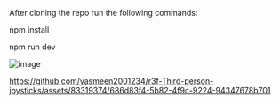 After cloning the repo run the following commands: 

npm install

npm run dev

![image](https://github.com/yasmeen2001234/r3f-Third-person-joysticks/assets/83319374/7381ea04-508e-4a9c-bdb2-a21ab2abbf14)



https://github.com/yasmeen2001234/r3f-Third-person-joysticks/assets/83319374/686d83f4-5b82-4f9c-9224-94347678b701


